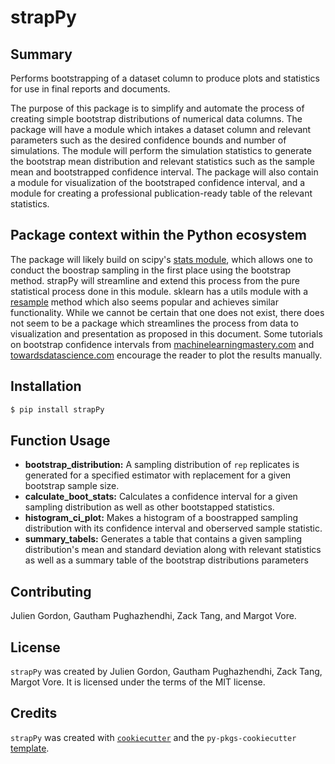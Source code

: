 # strapPy

## Summary

Performs bootstrapping of a dataset column to produce plots and statistics for use in final reports and documents.

The purpose of this package is to simplify and automate the process of creating simple bootstrap distributions of numerical data columns. The package will have a module which intakes a dataset column and relevant parameters such as the desired confidence bounds and number of simulations. The module will perform the simulation statistics to generate the bootstrap mean distribution and relevant statistics such as the sample mean and bootstrapped confidence interval. The package will also contain a module for visualization of the bootstraped confidence interval, and a module for creating a professional publication-ready table of the relevant statistics.

## Package context within the Python ecosystem

The package will likely build on scipy's [stats module](https://docs.scipy.org/doc/scipy/reference/stats.html), which allows one to conduct the boostrap sampling in the first place using the bootstrap method. strapPy will streamline and extend this process from the pure statistical process done in this module. sklearn has a utils module with a [resample](https://scikit-learn.org/stable/modules/generated/sklearn.utils.resample.html) method which also seems popular and achieves similar functionality. While we cannot be certain that one does not exist, there does not seem to be a package which streamlines the process from data to visualization and presentation as proposed in this document. Some tutorials on bootstrap confidence intervals from [machinelearningmastery.com](https://machinelearningmastery.com/calculate-bootstrap-confidence-intervals-machine-learning-results-python/) and [towardsdatascience.com](https://towardsdatascience.com/bootstrapping-using-python-and-r-b112bb4a969e) encourage the reader to plot the results manually.


## Installation

```bash
$ pip install strapPy
```

## Function Usage

- **bootstrap_distribution:** A sampling distribution of `rep` replicates is generated for a specified estimator with replacement for a given bootstrap sample size.  
- **calculate_boot_stats:** Calculates a confidence interval for a given sampling distribution as well as other bootstapped statistics.  
- **histogram_ci_plot:** Makes a histogram of a boostrapped sampling distribution with its confidence interval and oberserved sample statistic.  
- **summary_tabels:** Generates a table that contains a given sampling distribution's mean and standard deviation along with relevant statistics as well as a summary table of the bootstrap distributions parameters  

## Contributing
Julien Gordon, Gautham Pughazhendhi, Zack Tang, and Margot Vore.

## License

`strapPy` was created by Julien Gordon, Gautham Pughazhendhi, Zack Tang, Margot Vore. It is licensed under the terms of the MIT license.

## Credits

`strapPy` was created with [`cookiecutter`](https://cookiecutter.readthedocs.io/en/latest/) and the `py-pkgs-cookiecutter` [template](https://github.com/py-pkgs/py-pkgs-cookiecutter).
